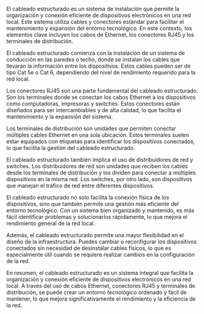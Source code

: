 El cableado estructurado es un sistema de instalación que permite la organización y conexión eficiente de dispositivos electrónicos en una red local. Este sistema utiliza cables y conectores estándar para facilitar el mantenimiento y expansión del entorno tecnológico. En este contexto, los elementos clave incluyen los cabos de Ethernet, los conectores RJ45 y los terminales de distribución.

El cableado estructurado comienza con la instalación de un sistema de conducción en las paredes o techo, donde se instalan los cables que llevarán la información entre los dispositivos. Estos cables pueden ser de tipo Cat 5e o Cat 6, dependiendo del nivel de rendimiento requerido para la red local.

Los conectores RJ45 son una parte fundamental del cableado estructurado. Son los terminales donde se conectan los cabos Ethernet a los dispositivos como computadoras, impresoras y switches. Estos conectores están diseñados para ser intercambiables y de alta calidad, lo que facilita el mantenimiento y la expansión del sistema.

Los terminales de distribución son unidades que permiten conectar múltiples cables Ethernet en una sola ubicación. Estos terminales suelen estar equipados con etiquetas para identificar los dispositivos conectados, lo que facilita la gestión del cableado estructurado.

El cableado estructurado también implica el uso de distribuidores de red y switches. Los distribuidores de red son unidades que reciben los cables desde los terminales de distribución y los dividen para conectar a múltiples dispositivos en la misma red. Los switches, por otro lado, son dispositivos que manejan el tráfico de red entre diferentes dispositivos.

El cableado estructurado no solo facilita la conexión física de los dispositivos, sino que también permite una gestión más eficiente del entorno tecnológico. Con un sistema bien organizado y mantenido, es más fácil identificar problemas y solucionarlos rápidamente, lo que mejora el rendimiento general de la red local.

Además, el cableado estructurado permite una mayor flexibilidad en el diseño de la infraestructura. Puedes cambiar o reconfigurar los dispositivos conectados sin necesidad de desinstalar cables físicos, lo que es especialmente útil cuando se requiere realizar cambios en la configuración de la red.

En resumen, el cableado estructurado es un sistema integral que facilita la organización y conexión eficiente de dispositivos electrónicos en una red local. A través del uso de cabos Ethernet, conectores RJ45 y terminales de distribución, se puede crear un entorno tecnológico ordenado y fácil de mantener, lo que mejora significativamente el rendimiento y la eficiencia de la red.

